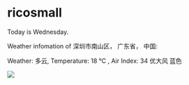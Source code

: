 # ricosmall

Today is Wednesday.

Weather infomation of 深圳市南山区， 广东省， 中国: 

Weather: 多云, Temperature: 18 ℃ , Air Index: 34 优大风 蓝色

<img src="https://github-readme-stats.vercel.app/api?username=ricosmall&show_icons=true" />
